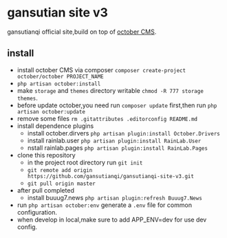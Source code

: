 # gansutian site v3
gansutianqi official site,build on top of [october CMS](https://github.com/octobercms/october).

## install
+ install october CMS via composer `composer create-project october/october PROJECT_NAME`
+ `php artisan october:install`
+ make `storage` and `themes` directory writable `chmod -R 777 storage themes`.
+ before update october,you need run `composer update` first,then run `php artisan october:update`
+ remove some files `rm .gitattributes .editorconfig README.md`
+ install dependence plugins
    + install october.dirvers `php artisan plugin:install October.Drivers`
    + install rainlab.user `php artisan plugin:install RainLab.User`
    + nstall rainlab.pages `php artisan plugin:install RainLab.Pages`
+ clone this repository
    + in the project root directory run `git init`
    + `git remote add origin https://github.com/gansutianqi/gansutianqi-site-v3.git`
    + `git pull origin master`
+ after pull completed
    + install buuug7.news `php artisan plugin:refresh Buuug7.News`
+ run `php artisan october:env` generate a `.env` file for common configuration.    
+ when develop in local,make sure to add APP_ENV=dev for use dev config.    
